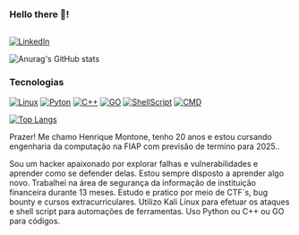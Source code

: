 ### Hello there 👋! 

<div class="card-image"><img src="https://media.tenor.com/vX-Qz2O8losAAAAM/boba-fett-star-wars.gif" alt=""></div>

[![LinkedIn](https://img.shields.io/badge/LinkedIn-0077B5?style=for-the-badge&logo=linkedin&logoColor=white)](https://www.linkedin.com/in/henriquemontone/)


![Anurag's GitHub stats](https://github-readme-stats.vercel.app/api?username=rmontone&show_icons=true&theme=dark) 

### Tecnologias
[![Linux](	https://img.shields.io/badge/Linux-FCC624?style=for-the-badge&logo=linux&logoColor=black)]()
[![Pyton](	https://img.shields.io/badge/Python-3776AB?style=for-the-badge&logo=python&logoColor=white)]()
[![C++](https://img.shields.io/badge/C%2B%2B-00599C?style=for-the-badge&logo=c%2B%2B&logoColor=white)]()
[![GO](https://img.shields.io/badge/Go-00ADD8?style=for-the-badge&logo=go&logoColor=white)]()
[![ShellScript](https://img.shields.io/badge/Shell_Script-121011?style=for-the-badge&logo=gnu-bash&logoColor=white)]()
[![CMD](https://img.shields.io/badge/windows%20terminal-4D4D4D?style=for-the-badge&logo=windows%20terminal&logoColor=white)](https://cursos.alura.com.br/certificate/dbaf7a4d-f8ca-4864-b75d-a074b815c45c)

[![Top Langs](https://github-readme-stats.vercel.app/api/top-langs/?username=rmontone&layout=donut)](https://github.com/anuraghazra/github-readme-stats) 

Prazer! Me chamo Henrique Montone, tenho 20 anos e estou cursando engenharia da computação na FIAP com previsão de termino para 2025..

Sou um hacker apaixonado por explorar falhas e vulnerabilidades e aprender como se defender delas. Estou sempre disposto a aprender algo novo.
Trabalhei na área de segurança da informação de instituição financeira durante 13 meses. Estudo e pratico por meio de CTF´s, bug bounty e cursos extracurriculares. Utilizo Kali Linux para efetuar os ataques e shell script para automações de ferramentas. Uso Python ou C++ ou GO para códigos.




